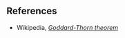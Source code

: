 

## References

* Wikipedia, _[Goddard-Thorn theorem](http://en.wikipedia.org/wiki/Goddard–Thorn_theorem)_

